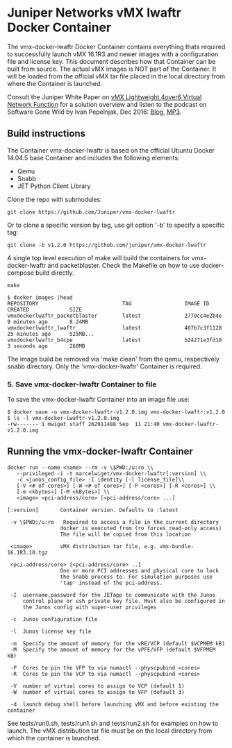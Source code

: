 
# Juniper Networks vMX lwaftr Docker Container

The vmx-docker-lwaftr Docker Container contains everything thats required to successfully launch vMX 16.1R3 and newer images with a configuration file and license key. This document describes how that Container can be built from source. The actual vMX images is NOT part of the Container. It will be loaded from the official vMX tar file placed in the local directory from where the Container is launched.

Consult the Juniper White Paper on [vMX Lightweight 4over6 Virtual Network Function](https://www.juniper.net/assets/us/en/local/pdf/whitepapers/2000648-en.pdf) for a solution overview and listen to the podcast on Software Gone Wild by Ivan Pepelnjak, Dec 2016: [Blog](http://blog.ipspace.net/2016/12/snabb-switch-with-vmx-control-plane-on.html), [MP3](http://stream.ipspace.net/nuggets/podcast/Show_68-lwAFTR_Snabb_Data_Plane_with_vMX_Control_Plane.mp3).

## Build instructions

The Container vmx-docker-lwaftr is based on the official Ubuntu Docker 14.04.5 base Container and includes the following elements:

* Qemu 
* Snabb
* JET Python Client Library

Clone the repo with submodules:

```
git clone https://github.com/Juniper/vmx-docker-lwaftr
```

Or to clone a specific version by tag, use git option '-b' to specify a specific tag:

```
git clone -b v1.2.0 https://github.com/juniper/vmx-docker-lwaftr
```

A single top level execution of make will build the containers for vmx-docker-lwaftr and packetblaster. Check the Makefile on how to use docker-compose build directly.

```
make
```

```
$ docker images |head
REPOSITORY                           TAG                 IMAGE ID            CREATED             SIZE
vmxdockerlwaftr_packetblaster        latest              2779cc4e2b4e        9 minutes ago       8.24MB
vmxdockerlwaftr_lwaftr               latest              407b7c3f1128        25 minutes ago      525MB...
vmxdockerlwaftr_b4cpe                latest              b24271e3fd10        3 seconds ago       260MB
```

The image build be removed via 'make clean' from the qemu, respectively snabb directory. Only the 'vmx-docker-lwaftr' Container is required.

### 5. Save vmx-docker-lwaftr Container to file

To save the vmx-docker-lwaftr Container into an image file use:

```
$ docker save -o vmx-docker-lwaftr-v1.2.0.img vmx-docker-lwaftr:v1.2.0
$ ls -l vmx-docker-lwaftr-v1.2.0.img
-rw------- 1 mwiget staff 262911488 Sep  11 21:40 vmx-docker-lwaftr-v1.2.0.img
```

## Running the vmx-docker-lwaftr Container

```
docker run --name <name> --rm -v \$PWD:/u:ro \\
   --privileged -i -t marcelwiget/vmx-docker-lwaftr[:version] \\
   -c <junos_config_file> -I identity [-l license_file]\\
   [-V <# of cores>] [-W <# of cores>] [-P <cores>] [-R <cores>] \\
   [-m <kbytes>] [-M <kBytes>] \\
   <image> <pci-address/core> [<pci-address/core> ...]

[:version]       Container version. Defaults to :latest

 -v \$PWD:/u:ro   Required to access a file in the current directory
                 docker is executed from (ro forces read-only access)
                 The file will be copied from this location

 <image>         vMX distribution tar file, e.g. vmx-bundle-16.1R3.10.tgz

 <pci-address/core> [<pci-address/core> ..]
                 One or more PCI addresses and physical core to lock
                 the Snabb process to. For simulation purposes use
                 'tap' instead of the pci-address. 

 -I  username,password for the JETapp to communicate with the Junos
     control plane or ssh private key file. Must also be configured in 
     the Junos config with super-user privileges

 -c  Junos configuration file

 -l  Junos license key file

 -m  Specify the amount of memory for the vRE/VCP (default $VCPMEM kB)
 -M  Specify the amount of memory for the vPFE/VFP (default $VFPMEM kB)

 -P  Cores to pin the VFP to via numactl --physcpubind <cores>
 -R  Cores to pin the VCP to via numactl --physcpubind <cores>
 
 -V  number of virtual cores to assign to VCP (default 1)
 -W  number of virtual cores to assign to VFP (default 3)

 -d  launch debug shell before launching vMX and before existing the container

```

See tests/run0.sh, tests/run1.sh and tests/run2.sh for examples on how to launch. The 
vMX distribution tar file must be on the local directory from which the container
is launched.
